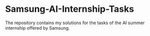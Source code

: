 # Samsung-AI-Internship-Tasks
The repository contains my solutions for the tasks of the AI summer internship offered by Samsung.
